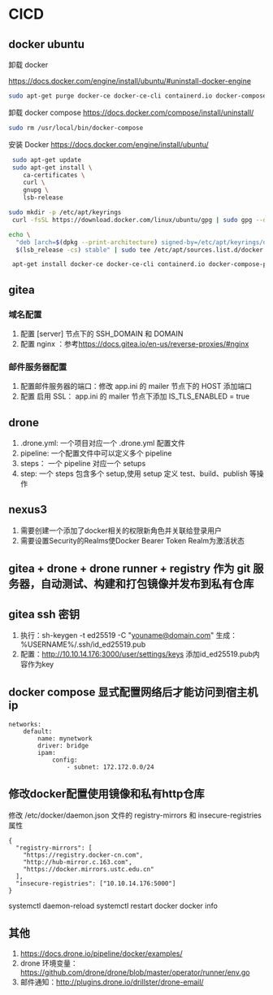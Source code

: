 # CICD

## docker ubuntu

卸载 docker

<https://docs.docker.com/engine/install/ubuntu/#uninstall-docker-engine>

```sh
sudo apt-get purge docker-ce docker-ce-cli containerd.io docker-compose-plugin
```

卸载 docker compose
<https://docs.docker.com/compose/install/uninstall/>

```sh
sudo rm /usr/local/bin/docker-compose
```

安装 Docker
<https://docs.docker.com/engine/install/ubuntu/>

```sh
 sudo apt-get update
 sudo apt-get install \
    ca-certificates \
    curl \
    gnupg \
    lsb-release
```

```sh
sudo mkdir -p /etc/apt/keyrings
 curl -fsSL https://download.docker.com/linux/ubuntu/gpg | sudo gpg --dearmor -o /etc/apt/keyrings/docker.gpg
```

```sh
echo \
  "deb [arch=$(dpkg --print-architecture) signed-by=/etc/apt/keyrings/docker.gpg] https://download.docker.com/linux/ubuntu \
  $(lsb_release -cs) stable" | sudo tee /etc/apt/sources.list.d/docker.list > /dev/null
```

```sh
 apt-get install docker-ce docker-ce-cli containerd.io docker-compose-plugin
```

## gitea

### 域名配置

1. 配置 [server] 节点下的 SSH_DOMAIN 和 DOMAIN
1. 配置 nginx ：参考<https://docs.gitea.io/en-us/reverse-proxies/#nginx>

### 邮件服务器配置

1. 配置邮件服务器的端口：修改 app.ini 的 mailer 节点下的 HOST 添加端口
1. 配置 启用 SSL： app.ini 的 mailer 节点下添加 IS_TLS_ENABLED = true

## drone

1. .drone.yml: 一个项目对应一个 .drone.yml 配置文件
1. pipeline: 一个配置文件中可以定义多个 pipeline
1. steps： 一个 pipeline 对应一个 setups
1. step: 一个 steps 包含多个 setup,使用 setup 定义 test、build、publish 等操作

## nexus3

1. 需要创建一个添加了docker相关的权限新角色并关联给登录用户
2. 需要设置Security的Realms使Docker Bearer Token Realm为激活状态

## gitea + drone + drone runner + registry 作为 git 服务器，自动测试、构建和打包镜像并发布到私有仓库

## gitea ssh 密钥

1. 执行：sh-keygen -t ed25519 -C "youname@domain.com" 生成：%USERNAME%/.ssh/id_ed25519.pub
1. 配置：<http://10.10.14.176:3000/user/settings/keys> 添加id_ed25519.pub内容作为key

## docker compose 显式配置网络后才能访问到宿主机 ip

```
networks:
    default:
        name: mynetwork
        driver: bridge
        ipam:
            config:
                - subnet: 172.172.0.0/24
```

## 修改docker配置使用镜像和私有http仓库

修改 /etc/docker/daemon.json 文件的 registry-mirrors 和 insecure-registries属性

```
{
  "registry-mirrors": [
    "https://registry.docker-cn.com",
    "http://hub-mirror.c.163.com",
    "https://docker.mirrors.ustc.edu.cn"
  ],
  "insecure-registries": ["10.10.14.176:5000"]
}
```

systemctl daemon-reload
systemctl restart docker
docker info

## 其他

1. <https://docs.drone.io/pipeline/docker/examples/>
1. drone 环境变量：<https://github.com/drone/drone/blob/master/operator/runner/env.go>
1. 邮件通知：<http://plugins.drone.io/drillster/drone-email/>
